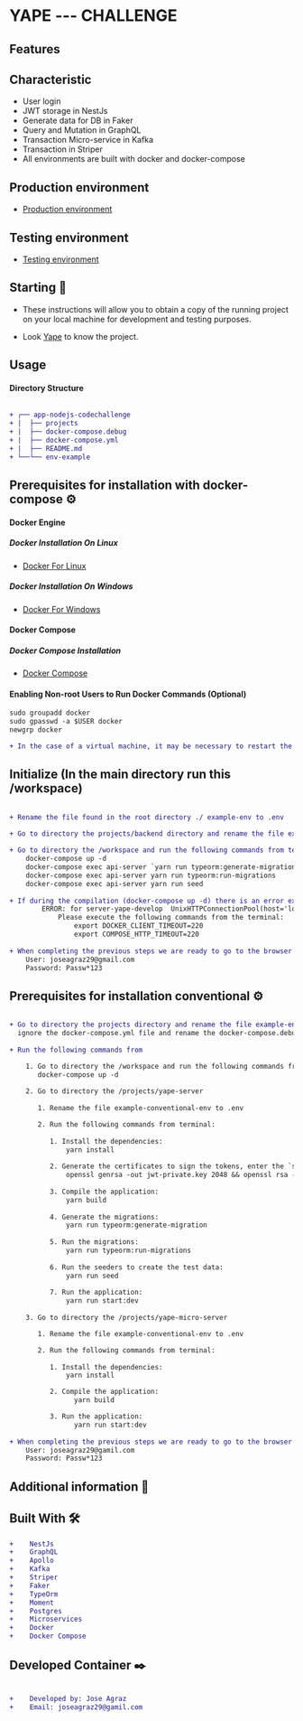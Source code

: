 # YAPE --- CHALLENGE

## Features

## Characteristic
* User login
* JWT storage in NestJs
* Generate data for DB in Faker
* Query and Mutation in GraphQL
* Transaction Micro-service in Kafka
* Transaction in Striper
* All environments are built with docker and docker-compose

## Production environment
* [Production environment](http://localhost:4000/graphql)

## Testing environment
* [Testing environment](http://localhost:4000/graphql)

## Starting 🚀

*  These instructions will allow you to obtain a copy of the running project on your local machine for development and testing purposes.

* Look [Yape]() to know the project.

## Usage

#### Directory Structure
```diff

+ ┌── app-nodejs-codechallenge
+ |  ├── projects
+ |  ├── docker-compose.debug
+ |  ├── docker-compose.yml
+ |  ├── README.md
+ └──└── env-example

```

## Prerequisites for installation with docker-compose ⚙️

#### Docker Engine

##### Docker Installation On Linux
* [Docker For Linux](https://docs.docker.com/install/linux/docker-ce/ubuntu/)

##### Docker Installation On Windows
* [Docker For Windows](https://docs.docker.com/docker-for-windows/install/)

#### Docker Compose

##### Docker Compose Installation
* [Docker Compose](https://docs.docker.com/compose/install/)

#### Enabling Non-root Users to Run Docker Commands (Optional)
```diff
sudo groupadd docker
sudo gpasswd -a $USER docker
newgrp docker

+ In the case of a virtual machine, it may be necessary to restart the virtual machine for the changes to take effect.

```

## Initialize (In the main directory run this /workspace)

```diff

+ Rename the file found in the root directory ./ example-env to .env

+ Go to directory the projects/backend directory and rename the file example-env to .env
    
+ Go to directory the /workspace and run the following commands from terminal
    docker-compose up -d
    docker-compose exec api-server `yarn run typeorm:generate-migration`
    docker-compose exec api-server yarn run typeorm:run-migrations
    docker-compose exec api-server yarn run seed
    
+ If during the compilation (docker-compose up -d) there is an error example: 
        ERROR: for server-yape-develop  UnixHTTPConnectionPool(host='localhost', port=None): Read timed out. (read timeout=60))
            Please execute the following commands from the terminal:
                export DOCKER_CLIENT_TIMEOUT=220
                export COMPOSE_HTTP_TIMEOUT=220
    
+ When completing the previous steps we are ready to go to the browser to start using our application go to browser to url http://localhost:3000/auths/login
    User: joseagraz29@gmail.com
    Password: Passw*123
```

## Prerequisites for installation conventional ⚙️

```diff

+ Go to directory the projects directory and rename the file example-env to .env
  ignore the docker-compose.yml file and rename the docker-compose.debug file to docker-compose.yml
    
+ Run the following commands from 

    1. Go to directory the /workspace and run the following commands from terminal:
       docker-compose up -d
    
    2. Go to directory the /projects/yape-server
  
       1. Rename the file example-conventional-env to .env

       2. Run the following commands from terminal:
       
          1. Install the dependencies:
              yarn install
        
          2. Generate the certificates to sign the tokens, enter the `src/auth/certs` folder once inside, execute the following command:
              openssl genrsa -out jwt-private.key 2048 && openssl rsa -in jwt-private.key -pubout -out jwt-public.key
    
          3. Compile the application:
              yarn build
    
          4. Generate the migrations:
              yarn run typeorm:generate-migration
    
          5. Run the migrations:
              yarn run typeorm:run-migrations
    
          6. Run the seeders to create the test data:
              yarn run seed
          
          7. Run the application:
              yarn run start:dev
          
    3. Go to directory the /projects/yape-micro-server

       1. Rename the file example-conventional-env to .env

       2. Run the following commands from terminal:
   
          1. Install the dependencies:
              yarn install

          2. Compile the application:
                yarn build

          3. Run the application:
                yarn run start:dev
    
+ When completing the previous steps we are ready to go to the browser to start using our application go to browser to url http://localhost:4000/graphql
    User: joseagraz29@gamil.com
    Password: Passw*123
```

## Additional information 📖

## Built With 🛠️
```diff
+    NestJs
+    GraphQL
+    Apollo
+    Kafka
+    Striper
+    Faker
+    TypeOrm
+    Moment
+    Postgres
+    Microservices
+    Docker
+    Docker Compose
```

## Developed Container ✒️
```diff

+    Developed by: Jose Agraz 
+    Email: joseagraz29@gamil.com
```
